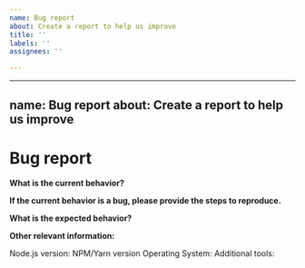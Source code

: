 ```yaml
---
name: Bug report
about: Create a report to help us improve
title: ''
labels: ''
assignees: ''

---
```


---
name: Bug report
about: Create a report to help us improve
---

<!-- Please don't delete this template because we'll close your issue -->
<!-- Before creating an issue please make sure you are using the latest version of the starter. -->
<!-- This project is starter project using Nuxt and NetlifyCMS in it, if you think the issue can originate from upstream then please report it-->
# Bug report

<!-- Please ask questions on Nuxt for Nuxt questions or the Gitter channel for NetlifyCMS. -->
<!-- https://discord.gg/6SeQfhzv4A -->
<!-- https://gitter.im/netlify/NetlifyCMS -->
<!-- Issues which contain questions or support requests will be closed. -->

**What is the current behavior?**


**If the current behavior is a bug, please provide the steps to reproduce.**


<!-- A great way to do this is to provide your configuration via a GitHub repository -->
<!-- The most helpful is a minimal reproduction with instructions on how to reproduce -->
<!-- Please only add small code snippets directly into this issue -->
<!-- https://gist.github.com is a good place for longer code snippets -->
<!-- If your issue is caused by a plugin or loader, please create an issue on the loader/plugin repository instead -->

**What is the expected behavior?**


<!-- "It should work" is not a helpful explanation -->
<!-- Explain exactly how it should behave -->

**Other relevant information:**

<!--Run `nuxt --version` in your project directory and paste the output here. Not working? You may need to update your global nuxt install - `nuxt --version` -->

Node.js version: 
NPM/Yarn version
Operating System: 
Additional tools:
